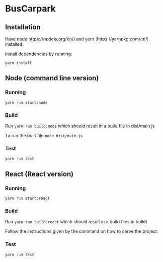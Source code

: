 # BusCarpark

## Installation

Have node  https://nodejs.org/en/) and yarn (https://yarnpkg.com/en/) installed.

Install dependencies by running:

```
yarn install
```


## Node (command line version)

### Running

```
yarn run start:node
```

### Build

Run `yarn run build:node` which should result in a build file in dist/main.js

To run the built file `node dist/main.js`

### Test

```
yarn run test
```


## React (React version)

### Running

```
yarn run start:react
```

### Build

Run `yarn run build:react` which should result in a build files in build/

Follow the instructions given by the command on how to serve the project.

### Test

```
yarn run test
```
